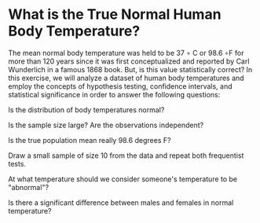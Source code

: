 # What is the True Normal Human Body Temperature?

The mean normal body temperature was held to be 37 ∘ C or 98.6 ∘F for more than 120 years since it was first conceptualized and reported by Carl Wunderlich in a famous 1868 book. But, is this value statistically correct? In this exercise, we will analyze a dataset of human body temperatures and employ the concepts of hypothesis testing, confidence intervals, and statistical significance in order to answer the following questions:

Is the distribution of body temperatures normal?

Is the sample size large? Are the observations independent?

Is the true population mean really 98.6 degrees F?

Draw a small sample of size 10 from the data and repeat both frequentist tests.

At what temperature should we consider someone's temperature to be "abnormal"?

Is there a significant difference between males and females in normal temperature?
